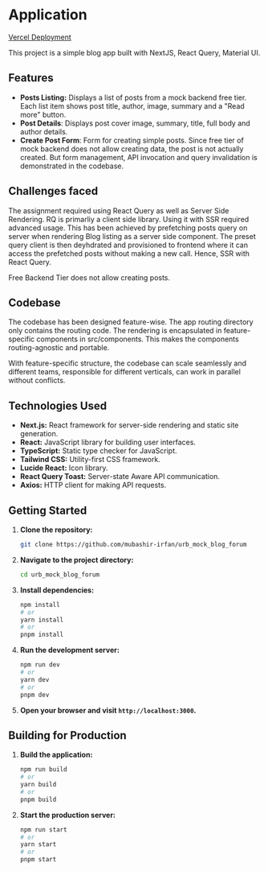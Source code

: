 # Application

[Vercel Deployment](https://urb-mock-blog-forum.vercel.app/)

This project is a simple blog app built with NextJS, React Query, Material UI.

## Features

* **Posts Listing:** Displays a list of posts from a mock backend free tier. Each list item shows post title, author, image, summary and a "Read more" button.
* **Post Details**: Displays post cover image, summary, title, full body and author details.
* **Create Post Form**: Form for creating simple posts. Since free tier of mock backend does not allow creating data, the post is not actually created. But form management, API invocation and query invalidation is demonstrated in the codebase.


## Challenges faced
The assignment required using React Query as well as Server Side Rendering. RQ is primarliy a client side library. Using it with SSR required advanced usage. This has been achieved by prefetching posts query on server when rendering Blog listing as a server side component. The preset query client is then deyhdrated and provisioned to frontend where it can access the prefetched posts without making a new call. Hence, SSR with React Query.

Free Backend Tier does not allow creating posts.

## Codebase

The codebase has been designed feature-wise. The app routing directory only contains the routing code. The rendering is encapsulated in feature-specific components in src/components. This makes the components routing-agnostic and portable.

With feature-specific structure, the codebase can scale seamlessly and different teams, responsible for different verticals, can work in parallel without conflicts.

## Technologies Used

* **Next.js:** React framework for server-side rendering and static site generation.
* **React:** JavaScript library for building user interfaces.
* **TypeScript:** Static type checker for JavaScript.
* **Tailwind CSS:** Utility-first CSS framework.
* **Lucide React:** Icon library.
* **React Query Toast:** Server-state Aware API communication.
* **Axios:** HTTP client for making API requests.

## Getting Started

1.  **Clone the repository:**

    ```bash
    git clone https://github.com/mubashir-irfan/urb_mock_blog_forum
    ```

2.  **Navigate to the project directory:**

    ```bash
    cd urb_mock_blog_forum
    ```

3.  **Install dependencies:**

    ```bash
    npm install
    # or
    yarn install
    # or
    pnpm install
    ```

4.  **Run the development server:**

    ```bash
    npm run dev
    # or
    yarn dev
    # or
    pnpm dev
    ```

5.  **Open your browser and visit `http://localhost:3000`.**

## Building for Production

1.  **Build the application:**

    ```bash
    npm run build
    # or
    yarn build
    # or
    pnpm build
    ```

2.  **Start the production server:**

    ```bash
    npm run start
    # or
    yarn start
    # or
    pnpm start
    ```